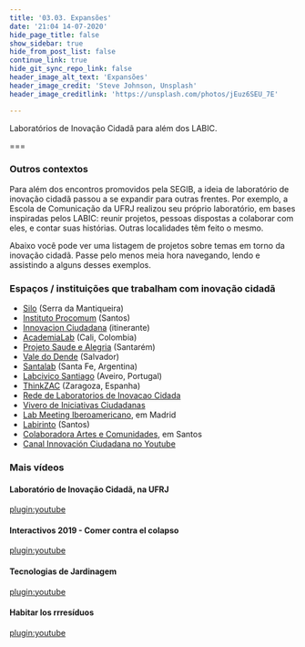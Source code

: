 ```yaml
---
title: '03.03. Expansões'
date: '21:04 14-07-2020'
hide_page_title: false
show_sidebar: true
hide_from_post_list: false
continue_link: true
hide_git_sync_repo_link: false
header_image_alt_text: 'Expansões'
header_image_credit: 'Steve Johnson, Unsplash'
header_image_creditlink: 'https://unsplash.com/photos/jEuz6SEU_7E'

---
```


Laboratórios de Inovação Cidadã para além dos LABIC.

===

### Outros contextos

Para além dos encontros promovidos pela SEGIB, a ideia de laboratório de inovação cidadã passou a se expandir para outras frentes. Por exemplo, a Escola de Comunicação da UFRJ realizou seu próprio laboratório, em bases inspiradas pelos LABIC: reunir projetos, pessoas dispostas a colaborar com eles, e contar suas histórias. Outras localidades têm feito o mesmo.

Abaixo você pode ver uma listagem de projetos sobre temas em torno da inovação cidadã. Passe pelo menos meia hora navegando, lendo e assistindo a alguns desses exemplos.

### Espaços / instituições que trabalham com inovação cidadã

<ul>
    <li><a href="https://silo.org.br/">Silo</a> (Serra da Mantiqueira)<br></li>
    <li><a href="https://www.procomum.org/">Instituto Procomum</a> (Santos)</li>
    <li><a href="https://www.innovacionciudadana.org/pt-pt/">Innovacion Ciudadana</a> (itinerante)</li>
    <li><a href="https://www.medialab-prado.es/proyectos/academialab-por-el-reconocimiento-academico-de-nuevas-formas-de-produccion-de">AcademiaLab</a> (Cali, Colombia)</li>
    <li><a href="http://www.saudeealegria.org.br/">Projeto Saude e Alegria</a> (Santarém)</li>
    <li><a href="http://valedodende.org/">Vale do Dende</a> (Salvador)</li>
    <li><a href="http://Santalab  https://www.santafe.gob.ar/ms/gobiernoabierto/colaboracion/santalab/">Santalab</a> (Santa Fe, Argentina)</li>
    <li><a href="https://labcivicosantiago.wordpress.com/projetos-a-desenvolver-no-lab-civico-de-santiago/">Labcivico Santiago</a> (Aveiro, Portugal)</li>
    <li><a href="https://www.zaragoza.es/ciudad/sectores/activa/thinkzac.htm">ThinkZAC</a> (Zaragoza, Espanha)<br></li>
    <li><a href="https://www.innovacionciudadana.org/pt-pt/red-de-laboratorios-de-innovacion-ciudadana/">Rede de Laboratorios de Inovacao Cidada</a></li>
    <li><a href="http://viveroiniciativasciudadanas.net/">Vivero de Iniciativas Ciudadanas</a></li>
    <li><a href="https://www.medialab-prado.es/programas/lab-meeting-iberoamericano">Lab Meeting Iberoamericano</a>, em Madrid</li>
    <li><a href="http://labirinto.procomum.org/">Labirinto</a> (Santos)</li>
    <li><a href="http://colaboradora.procomum.org/colaboradora-ac/">Colaboradora Artes e Comunidades</a>, em Santos</li>
    <li><a href="https://www.youtube.com/user/innovaciudadana">Canal Innovación Ciudadana no Youtube</a><br></li>
</ul>

### Mais vídeos

#### Laboratório de Inovação Cidadã, na UFRJ

[plugin:youtube](https://www.youtube.com/watch?v=_j9fTGwgtng)

#### Interactivos 2019 - Comer contra el colapso</p>

[plugin:youtube](https://www.youtube.com/watch?v=EXS0awiDsk8)

#### Tecnologias de Jardinagem

[plugin:youtube](https://www.youtube.com/watch?v=jbBrhIwx-cg)

#### Habitar los rrresíduos

[plugin:youtube](https://www.youtube.com/watch?v=n1aj0p9JRIQ)